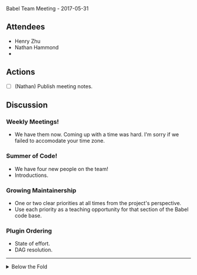 Babel Team Meeting - 2017-05-31

## Attendees
- Henry Zhu
- Nathan Hammond
- 

## Actions

- [ ] (Nathan) Publish meeting notes.

## Discussion

### Weekly Meetings!

- We have them now. Coming up with a time was hard. I'm sorry if we failed to accomodate your time zone.

### Summer of Code!

- We have four new people on the team!
- Introductions.

### Growing Maintainership

- One or two clear priorities at all times from the project's perspective.
- Use each priority as a teaching opportunity for that section of the Babel code base.

### Plugin Ordering

- State of effort.
- DAG resolution.

---

<details>
<summary>Below the Fold</summary>

### Babel Minifier (Babili)

</details>
